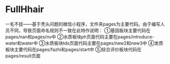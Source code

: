 # FullHhair
一毛不拔——基于秃头问题的微信小程序，文件夹pages为主要代码。由于编写人员不同，导致页面命名规则不一致在此特作说明：
①基因板块主要代码在pages/nan和pages/nv中
②水质板块ph页面代码主要在pages/introduce-water和water中
③水质板块tds页面代码主要在pages/new2和new3中
④发质板块主要代码在pages/fazhi和pages/start中
⑤综合评价板块代码在pages/result页面

